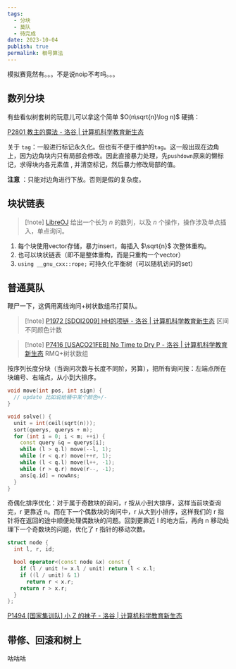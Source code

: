 ```yaml
---
tags:
  - 分块
  - 莫队
  - 待完成
date: 2023-10-04
publish: true
permalink: 根号算法
---
```


模拟赛竟然有。。。不是说noip不考吗。。。

## 数列分块

有些看似树套树的玩意儿可以拿这个简单 $O(n\sqrt{n}\log n)$ 硬搞：

[P2801 教主的魔法 - 洛谷 | 计算机科学教育新生态](https://www.luogu.com.cn/problem/P2801)

关于 `tag`：一般进行标记永久化。但也有不便于维护的`tag`。这一般出现在边角上，因为边角块内只有局部会修改。因此直接暴力处理，先`pushdown`原来的懒标记，求得块内各元素值 , 并清空标记，然后暴力修改局部的值。

**注意** ：只能对边角进行下放。否则是假的复杂度。

## 块状链表

> [!note] [LibreOJ](https://loj.ac/p/6282)
> 给出一个长为 $n$ 的数列，以及 $n$ 个操作，操作涉及单点插入，单点询问。

1. 每个块使用vector存储，暴力insert，每插入 $\sqrt{n}$ 次整体重构。
2. 也可以块状链表（即不是整体重构，而是只重构一个vector）
3. `using __gnu_cxx::rope;` 可持久化平衡树（可以随机访问的set）

## 普通莫队

鞭尸一下，这俩用离线询问+树状数组吊打莫队。

> [!note] [P1972 [SDOI2009] HH的项链 - 洛谷 | 计算机科学教育新生态](https://www.luogu.com.cn/problem/P1972)
> 区间不同颜色计数

> [!note] [P7416 [USACO21FEB] No Time to Dry P - 洛谷 | 计算机科学教育新生态](https://www.luogu.com.cn/problem/P7416)
> RMQ+树状数组

按序列长度分块（当询问次数与长度不同阶，另算），把所有询问按：左端点所在块编号、右端点，从小到大排序。

```cpp
void move(int pos, int sign) {
  // update 比如说给桶中某个颜色+/-
}

void solve() {
  unit = int(ceil(sqrt(n)));
  sort(querys, querys + m);
  for (int i = 0; i < m; ++i) {
    const query &q = querys[i];
    while (l > q.l) move(--l, 1);
    while (r < q.r) move(++r, 1);
    while (l < q.l) move(l++, -1);
    while (r > q.r) move(r--, -1);
    ans[q.id] = nowAns;
  }
}
```

奇偶化排序优化：对于属于奇数块的询问，r 按从小到大排序，这样当前块查询完，r 更靠近 n。而在下一个偶数块的询问中，r 从大到小排序，这样我们的 r 指针将在返回的途中顺便处理偶数块的问题。回到更靠近 l 的地方后，再向 n 移动处理下一个奇数块的问题，优化了 r 指针的移动次数。

```cpp
struct node {
  int l, r, id;

  bool operator<(const node &x) const {
    if (l / unit != x.l / unit) return l < x.l;
    if ((l / unit) & 1)
      return r < x.r;
    return r > x.r;
  }
};

```


[P1494 [国家集训队] 小 Z 的袜子 - 洛谷 | 计算机科学教育新生态](https://www.luogu.com.cn/problem/P1494)

## 带修、回滚和树上

咕咕咕